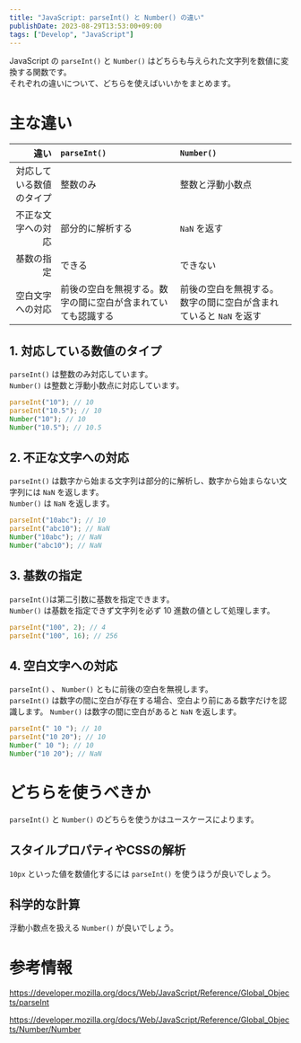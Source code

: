 ```yaml
---
title: "JavaScript: parseInt() と Number() の違い"
publishDate: 2023-08-29T13:53:00+09:00
tags: ["Develop", "JavaScript"]
---
```


JavaScript の `parseInt()` と `Number()` はどちらも与えられた文字列を数値に変換する関数です。  
それぞれの違いについて、どちらを使えばいいかをまとめます。

# 主な違い

|                     違い | `parseInt()`                                                 | `Number()`                                                        |
| -----------------------: | :----------------------------------------------------------- | :---------------------------------------------------------------- |
| 対応している数値のタイプ | 整数のみ                                                     | 整数と浮動小数点                                                  |
|       不正な文字への対応 | 部分的に解析する                                             | `NaN` を返す                                                      |
|               基数の指定 | できる                                                       | できない                                                          |
|         空白文字への対応 | 前後の空白を無視する。数字の間に空白が含まれていても認識する | 前後の空白を無視する。数字の間に空白が含まれていると `NaN` を返す |

## 1. 対応している数値のタイプ

`parseInt()` は整数のみ対応しています。  
`Number()` は整数と浮動小数点に対応しています。

```js
parseInt("10"); // 10
parseInt("10.5"); // 10
Number("10"); // 10
Number("10.5"); // 10.5
```

## 2. 不正な文字への対応

`parseInt()` は数字から始まる文字列は部分的に解析し、数字から始まらない文字列には `NaN` を返します。  
`Number()` は `NaN` を返します。

```js
parseInt("10abc"); // 10
parseInt("abc10"); // NaN
Number("10abc"); // NaN
Number("abc10"); // NaN
```

## 3. 基数の指定

`parseInt()`は第二引数に基数を指定できます。  
`Number()` は基数を指定できず文字列を必ず 10 進数の値として処理します。

```js
parseInt("100", 2); // 4
parseInt("100", 16); // 256
```

## 4. 空白文字への対応

`parseInt()` 、 `Number()` ともに前後の空白を無視します。  
`parseInt()` は数字の間に空白が存在する場合、空白より前にある数字だけを認識します。 `Number()` は数字の間に空白があると `NaN` を返します。

```js
parseInt(" 10 "); // 10
parseInt("10 20"); // 10
Number(" 10 "); // 10
Number("10 20"); // NaN
```

# どちらを使うべきか

`parseInt()` と `Number()` のどちらを使うかはユースケースによります。

## スタイルプロパティやCSSの解析

`10px` といった値を数値化するには `parseInt()` を使うほうが良いでしょう。

## 科学的な計算

浮動小数点を扱える `Number()` が良いでしょう。

# 参考情報

https://developer.mozilla.org/docs/Web/JavaScript/Reference/Global_Objects/parseInt

https://developer.mozilla.org/docs/Web/JavaScript/Reference/Global_Objects/Number/Number
